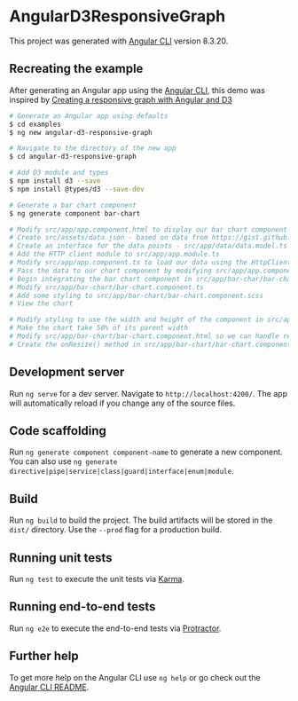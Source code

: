 # AngularD3ResponsiveGraph

This project was generated with [Angular CLI](https://github.com/angular/angular-cli) version 8.3.20.

## Recreating the example

After generating an Angular app using the [Angular CLI](https://github.com/angular/angular-cli), this demo was inspired by [Creating a responsive graph with Angular and D3](https://medium.com/@jeanphilippelemieux/creating-a-responsive-graph-with-angular-and-d3-b45bb8065588)

```sh
# Generate an Angular app using defaults
$ cd examples
$ ng new angular-d3-responsive-graph

# Navigate to the directory of the new app
$ cd angular-d3-responsive-graph

# Add D3 module and types
$ npm install d3 --save
$ npm install @types/d3 --save-dev

# Generate a bar chart component
$ ng generate component bar-chart

# Modify src/app/app.component.html to display our bar chart component
# Create src/assets/data.json - based on data from https://gist.github.com/jplemieux66/54455956beb5f01b2aed39c11036b124
# Create an interface for the data points - src/app/data/data.model.ts
# Add the HTTP client module to src/app/app.module.ts
# Modify src/app/app.component.ts to load our data using the HttpClient
# Pass the data to our chart component by modifying src/app/app.component.html
# Begin integrating the bar chart component in src/app/bar-char/bar-chart.component.html
# Modify src/app/bar-chart/bar-chart.component.ts
# Add some styling to src/app/bar-chart/bar-chart.component.scss
# View the chart

# Modify styling to use the width and height of the component in src/app/bar-chart/bar-chart.component.scss
# Make the chart take 50% of its parent width
# Modify src/app/bar-chart/bar-chart.component.html so we can handle resizing our chart dynamically
# Create the onResize() method in src/app/bar-chart/bar-chart.component.ts

```

## Development server

Run `ng serve` for a dev server. Navigate to `http://localhost:4200/`. The app will automatically reload if you change any of the source files.

## Code scaffolding

Run `ng generate component component-name` to generate a new component. You can also use `ng generate directive|pipe|service|class|guard|interface|enum|module`.

## Build

Run `ng build` to build the project. The build artifacts will be stored in the `dist/` directory. Use the `--prod` flag for a production build.

## Running unit tests

Run `ng test` to execute the unit tests via [Karma](https://karma-runner.github.io).

## Running end-to-end tests

Run `ng e2e` to execute the end-to-end tests via [Protractor](http://www.protractortest.org/).

## Further help

To get more help on the Angular CLI use `ng help` or go check out the [Angular CLI README](https://github.com/angular/angular-cli/blob/master/README.md).
